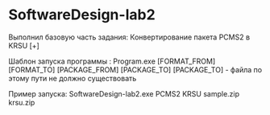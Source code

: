 # SoftwareDesign-lab2

Выполнил базовую часть задания:
Конвертирование пакета PCMS2 в KRSU [+]

Шаблон запуска программы : Program.exe [FORMAT_FROM] [FORMAT_TO] [PACKAGE_FROM] [PACKAGE_TO]
[PACKAGE_TO] - файла по этому пути не должно существовать

Пример запуска: SoftwareDesign-lab2.exe PCMS2 KRSU sample.zip krsu.zip
